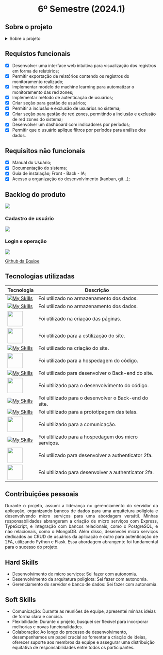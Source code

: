 <h1 align="center" >6º Semestre (2024.1)</h1>

## Sobre o projeto 
<details> <summary>Sobre o projeto</summary>

<p align="justify">
Na indústria petrolífera e em embarcações de exploração de petróleo existem locais de acesso restrito denominados Red Zone. Por segurança, nestas Red Zones deve haver o monitoramento da quantidade de acessos, que é feito atualmente por meio de câmeras nos locais. Essas imagens são monitoradas por guardas e todos os registros de entrada e saída desses locais são lançados manualmente em planilhas.

Por ser um trabalho manual, como dito anteriormente, as anotações estão suscetíveis a falha humana e a geração de relatórios acaba sendo trabalhosa. Por esse motivo, a Altave Intelligent Monitoring, empresa parceira, propôs o desenvolvimento de um sistema automático para contabilização do número de pessoas que entram e saem de cada Red Zone. Importante lembrar ainda que a câmera utilizada para o monitoramento desses locais cobre todos os pontos de entrada e saída, mas pode não alcançar toda a área da Red Zone.

Diante desse contexto, o sistema deverá fornecer uma interface que possibilite ao usuário visualizar a quantidade pessoas em tempo real no local, bem como consultar a movimentação naquela região em determinado período de tempo a ser selecionado pelo usuário. Além disso, o sistema poderá monitorar diversas Red Zones em cada departamento, portanto, será necessário que o acesso seja restrito a cada guarda de cada departamento, de modo que apenas o gerente de segurança terá acesso aos dados de todos os locais. 
</p>
</details>


## Requistos funcionais
- [x] Desenvolver uma interface web intuitiva para visualização dos registros em forma de relatórios;
- [x] Permitir exportação de relatórios contendo os registros do monitoramento realizado;
- [x] Implementar modelo de machine learning para automatizar o monitoramento das red zones;
- [x] Implementar método de autenticação de usuários;
- [x] Criar seção para gestão de usuários;
- [x] Permitir a inclusão e exclusão de usuários no sistema;
- [x] Criar seção para gestão de red zones, permitindo a inclusão e exclusão de red zones do sistema;
- [x] Desenvolver um dashboard com indicadores por períodos;
- [x] Permitir que o usuário aplique filtros por períodos para análise dos dados.

## Requisitos não funcionais

- [x] Manual do Usuário;
- [x] Documentação do sistema;
- [x] Guia de instalação; Front - Back - IA;
- [x] Acesso a organização do desenvolvimento (kanban, git...);

<h2>Backlog do produto</h2>
<image src="https://github.com/peonia-api/API_6_Semestre/blob/main/Images/Backlog%20do%20Produto.png"/>




### Cadastro de usuário
![](https://github.com/peonia-api/API_5_Semestre/blob/main/videos/Cadastro_Usu%C3%A1rio.gif)

### Login e operação
![](https://github.com/peonia-api/API_5_Semestre/blob/main/videos/Login_Opera%C3%A7%C3%A3o.gif)

<a href="https://github.com/peonia-api/API_5_Semestre">Github da Equipe</a>


## Tecnologias utilizadas

| Tecnologia | Descrição |
|--------|-----------|
| [![My Skills](https://skillicons.dev/icons?i=postgres)](https://skillicons.dev)  | Foi utilizado no armazenamento dos dados. |
| [![My Skills](https://skillicons.dev/icons?i=mongo)](https://skillicons.dev)  | Foi utilizado no armazenamento dos dados. |
| <img width="50 rem" src="https://cdn.jsdelivr.net/gh/devicons/devicon/icons/html5/html5-original.svg"/> | Foi utilizado na criação das páginas. |
| <img width="50 rem" src="https://cdn.jsdelivr.net/gh/devicons/devicon/icons/css3/css3-original.svg"/>  | Foi utilizado para a estilização do site.|
| [![My Skills](https://skillicons.dev/icons?i=react)](https://skillicons.dev) | Foi utilizado na criação do site.|
| <a href="https://github.com/EquipeApolo/API_1SEM" ><img width="50 rem" src="https://cdn.jsdelivr.net/gh/devicons/devicon/icons/github/github-original.svg"/> </a> | Foi utilizado para a hospedagem do código. |
| [![My Skills](https://skillicons.dev/icons?i=nodejs)](https://skillicons.dev)  | Foi utilizado para desenvolver o Back-end do site.| 
| <img width="50 rem" src="https://cdn.jsdelivr.net/gh/devicons/devicon/icons/vscode/vscode-original.svg"/> |Foi ultilizado para o desenvolvimento do código. |
| [![My Skills](https://skillicons.dev/icons?i=typescript)](https://skillicons.dev) | Foi ultilizado para o desenvolver o Back-end do site. |
|  [![My Skills](https://skillicons.dev/icons?i=figma)](https://skillicons.dev)  | Foi ultilizado para a prototipagem das telas. |
| <img width="50 rem" src="https://cdn.icon-icons.com/icons2/3053/PNG/512/microsoft_teams_alt_macos_bigsur_icon_189961.png" /> | Foi ultilizado para a comunicação. |
|  [![My Skills](https://skillicons.dev/icons?i=azure)](https://skillicons.dev)  | Foi ultilizado para a hospedagem dos micro serviços. |
| <img width="50 rem" src="https://cdn.jsdelivr.net/gh/devicons/devicon/icons/python/python-original.svg"/>  | Foi utilizado para desenvolver a authenticator 2fa.| 
| <img width="50 rem" src="https://camo.githubusercontent.com/f3d50fa050625f1e9f27ca9a22a022a289f09fcf17d3fa23055c1ea61df5d0cc/68747470733a2f2f69636f6e732d666f722d667265652e636f6d2f69636f6e66696c65732f706e672f3531322f466c61736b2d313332343838383731393531313036353434372e706e67"/> | Foi ultilizado para desenvolver a authenticator 2fa. |

## Contribuições pessoais
<p align="justify">
Durante o projeto, assumi a liderança no gerenciamento do servidor da aplicação, organizando bancos de dados para uma arquitetura poliglota e desenvolvendo micro serviços para uma abordagem versátil. Minhas responsabilidades abrangeram a criação de micro serviços com Express, TypeScript, e integração com bancos relacionais, como o PostgreSQL, e não relacionais, como o MongoDB. Além disso, desenvolvi micro serviços dedicados ao CRUD de usuários da aplicação e outro para autenticação de 2FA, utilizando Python e Flask. Essa abordagem abrangente foi fundamental para o sucesso do projeto.
</p>

## Hard Skills
* Desenvolvimento de micro serviços: Sei fazer com autonomia.
* Desenvolvimento da arquitetura poliglota: Sei fazer com autonomia.
* Gerenciamento do servidor e banco de dados: Sei fazer com autonomia.


## Soft Skills
* Comunicação: Durante as reuniões de equipe, apresentei minhas ideias de forma clara e concisa. 
* Flexibilidade: Durante o projeto, busquei ser flexível para incorporar melhorias e novas funcionalidades.
* Colaboração: Ao longo do processo de desenvolvimento, desempenhamos um papel crucial ao fomentar a criação de ideias, oferecer suporte aos membros da equipe e assegurar uma distribuição equitativa de responsabilidades entre todos os participantes.



